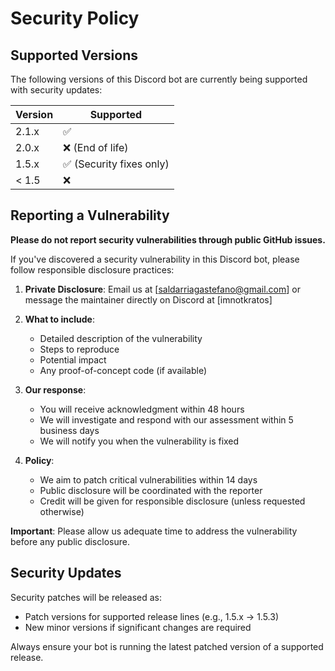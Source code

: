 # Security Policy

## Supported Versions

The following versions of this Discord bot are currently being supported with security updates:

| Version | Supported          |
| ------- | ------------------ |
| 2.1.x   | ✅                 |
| 2.0.x   | ❌ (End of life)   |
| 1.5.x   | ✅ (Security fixes only) |
| < 1.5   | ❌                 |

## Reporting a Vulnerability

**Please do not report security vulnerabilities through public GitHub issues.**

If you've discovered a security vulnerability in this Discord bot, please follow responsible disclosure practices:

1. **Private Disclosure**: Email us at [saldarriagastefano@gmail.com] or message the maintainer directly on Discord at [imnotkratos]

2. **What to include**:
   - Detailed description of the vulnerability
   - Steps to reproduce
   - Potential impact
   - Any proof-of-concept code (if available)

3. **Our response**:
   - You will receive acknowledgment within 48 hours
   - We will investigate and respond with our assessment within 5 business days
   - We will notify you when the vulnerability is fixed

4. **Policy**:
   - We aim to patch critical vulnerabilities within 14 days
   - Public disclosure will be coordinated with the reporter
   - Credit will be given for responsible disclosure (unless requested otherwise)

**Important**: Please allow us adequate time to address the vulnerability before any public disclosure.

## Security Updates

Security patches will be released as:
- Patch versions for supported release lines (e.g., 1.5.x → 1.5.3)
- New minor versions if significant changes are required

Always ensure your bot is running the latest patched version of a supported release.
